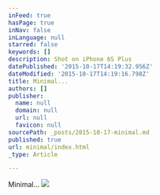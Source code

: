 ```yaml
---
inFeed: true
hasPage: true
inNav: false
inLanguage: null
starred: false
keywords: []
description: Shot on iPhone 6S Plus
datePublished: '2015-10-17T14:19:32.956Z'
dateModified: '2015-10-17T14:19:16.798Z'
title: Minimal...
authors: []
publisher:
  name: null
  domain: null
  url: null
  favicon: null
sourcePath: _posts/2015-10-17-minimal.md
published: true
url: minimal/index.html
_type: Article

---
```

Minimal...
![](https://the-grid-user-content.s3-us-west-2.amazonaws.com/bdcab290-fc42-45b4-92ae-7cab4c8fb321.jpg)